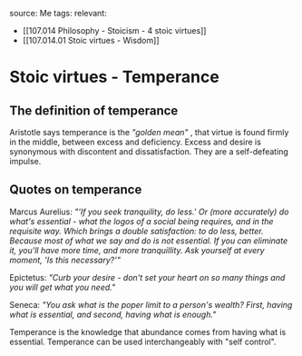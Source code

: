 source: Me
tags:
relevant:
- [[107.014 Philosophy - Stoicism - 4 stoic virtues]]
- [[107.014.01 Stoic virtues - Wisdom]]

# Stoic virtues - Temperance


## The definition of temperance

Aristotle says temperance is the _"golden mean"_ , that virtue is found firmly in the middle, between excess and deficiency. Excess and desire is synonymous with discontent and dissatisfaction. They are a self-defeating impulse.

## Quotes on temperance

Marcus Aurelius: _"'If you seek tranquility, do less.' Or (more accurately) do what's essential - what the logos of a social being requires, and in the requisite way. Which brings a double satisfaction: to do less, better. Because most of what we say and do is not essential. If you can eliminate it, you'll have more time, and more tranquillity. Ask yourself at every moment, 'Is this necessary?'"_

Epictetus: _"Curb your desire - don't set your heart on so many things and you will get what you need."_

Seneca: _"You ask what is the poper limit to a person's wealth? First, having what is essential, and second, having what is enough."_

Temperance is the knowledge that abundance comes from having what is essential.
Temperance can be used interchangeably with "self control".
